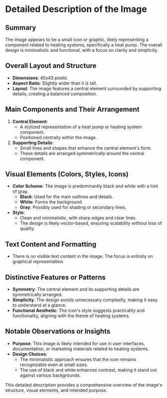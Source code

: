 # Detailed Description of the Image

## Summary
The image appears to be a small icon or graphic, likely representing a component related to heating systems, specifically a heat pump. The overall design is minimalistic and functional, with a focus on clarity and simplicity.

## Overall Layout and Structure
- **Dimensions**: 45x43 pixels.
- **Aspect Ratio**: Slightly wider than it is tall.
- **Layout**: The image features a central element surrounded by supporting details, creating a balanced composition.

## Main Components and Their Arrangement
1. **Central Element**:
   - A stylized representation of a heat pump or heating system component.
   - Positioned centrally within the image.
2. **Supporting Details**:
   - Small lines and shapes that enhance the central element's form.
   - These details are arranged symmetrically around the central component.

## Visual Elements (Colors, Styles, Icons)
- **Color Scheme**: The image is predominantly black and white with a hint of gray.
  - **Black**: Used for the main outlines and details.
  - **White**: Forms the background.
  - **Gray**: Possibly used for shading or secondary lines.
- **Style**:
  - Clean and minimalistic, with sharp edges and clear lines.
  - The design is likely vector-based, ensuring scalability without loss of quality.

## Text Content and Formatting
- There is no visible text content in the image. The focus is entirely on graphical representation.

## Distinctive Features or Patterns
- **Symmetry**: The central element and its supporting details are symmetrically arranged.
- **Simplicity**: The design avoids unnecessary complexity, making it easy to understand at a glance.
- **Functional Aesthetic**: The icon's style suggests practicality and functionality, aligning with the theme of heating systems.

## Notable Observations or Insights
- **Purpose**: This image is likely intended for use in user interfaces, documentation, or marketing materials related to heating systems.
- **Design Choices**:
  - The minimalistic approach ensures that the icon remains recognizable even at small sizes.
  - The use of black and white enhances contrast, making it stand out against various backgrounds.

This detailed description provides a comprehensive overview of the image's structure, visual elements, and intended purpose.